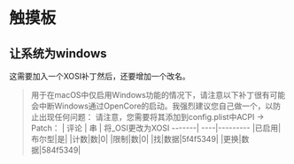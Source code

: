 # 触摸板
## 让系统为windows
这需要加入一个XOSI补丁然后，还要增加一个改名。
> 用于在macOS中仅启用Windows功能的情况下，请注意以下补丁很有可能会中断Windows通过OpenCore的启动。我强烈建议您自己做一个，以防止出现任何问题：
> 请注意，您需要将其添加到config.plist中ACPI -> Patch：
> | 评论 |	串	| 将_OSI更改为XOSI
> -------| ----|---------
> |已启用|布尔型|是|
> |计数|数|0|
> |限制|数|0|
> |找|数据|5f4f5349|
> |更换|数据|584f5349|